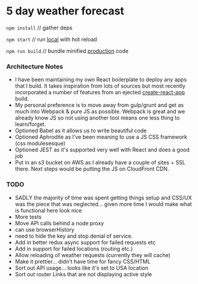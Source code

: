 # 5 day weather forecast

`npm install` // gather deps

`npm start` // run [local](http://localhost:3000) with hot reload

`npm run build` // bundle minified [production](https://weather.trazyinc.com) code

### Architecture Notes

- I have been maintaining my own React boilerplate to deploy any apps that I build. It takes inspiration from lots of sources but most recently incorporated a number of features from an ejected [create-react-app](https://facebook.github.io/react/blog/2016/07/22/create-apps-with-no-configuration.html) build.
- My personal preference is to move away from gulp/grunt and get as much into Webpack & pure JS as possible. Webpack is great and we already know JS so not using another tool means one less thing to learn/forget.
- Optioned Babel as it allows us to write beautiful code
- Optioned Aphrodite as I've been meaning to use a JS CSS framework (css modulesesque)
- Optioned JEST as it's supported very well with React and does a good job
- Put in an s3 bucket on AWS as I already have a couple of sites + SSL there. Next steps would be putting the JS on CloudFront CDN.

### TODO

- SADLY the majority of time was spent getting things setup and CSS/UX was the piece that was neglected... given more time I would make what is functional here look nice
- More tests
- Move API calls behind a node proxy
 - can use browserHistory
 - need to hide the key and stop denial of service.
- Add in better redux async support for failed requests etc
- Add in support for failed locations (routing etc.)
- Allow reloading of weather requests (currently they will cache)
- Make it prettier... didn't have time for fancy CSS/HTML
- Sort out API usage... looks like it's set to USA location
- Sort out router Links that are not displaying active style
